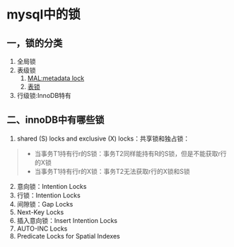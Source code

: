 # mysql中的锁

## 一，锁的分类
1. 全局锁
2. 表级锁
    1. [MAL:metadata lock](https://dev.mysql.com/doc/refman/5.7/en/metadata-locking.html )
    2. [表锁](https://dev.mysql.com/doc/refman/5.7/en/lock-tables.html)
2. 行级锁:InnoDB特有

## 二、innoDB中有哪些锁

 1. shared (S) locks and exclusive (X) locks：共享锁和独占锁：
> - 当事务T1持有行r的S锁：事务T2同样能持有R的S锁，但是不能获取r行的X锁
> - 当事务T1持有行r的X锁：事务T2无法获取r行的X锁和S锁
 2. 意向锁：Intention Locks
 3. 行锁：Intention Locks
 4. 间隙锁：Gap Locks
 5. Next-Key Locks
 6. 插入意向锁：Insert Intention Locks
 7. AUTO-INC Locks
 8. Predicate Locks for Spatial Indexes


